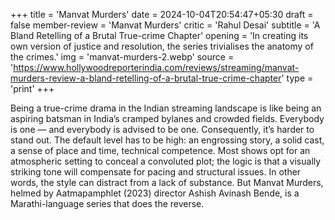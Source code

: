 +++
title = 'Manvat Murders'
date = 2024-10-04T20:54:47+05:30
draft = false
member-review = 'Manvat Murders'
critic = 'Rahul Desai'
subtitle = 'A Bland Retelling of a Brutal True-crime Chapter'
opening = 'In creating its own version of justice and resolution, the series trivialises the anatomy of the crimes.'
img = 'manvat-murders-2.webp'
source = 'https://www.hollywoodreporterindia.com/reviews/streaming/manvat-murders-review-a-bland-retelling-of-a-brutal-true-crime-chapter'
type = 'print'
+++

Being a true-crime drama in the Indian streaming landscape is like being an aspiring batsman in India’s cramped bylanes and crowded fields. Everybody is one — and everybody is advised to be one. Consequently, it’s harder to stand out. The default level has to be high: an engrossing story, a solid cast, a sense of place and time, technical competence. Most shows opt for an atmospheric setting to conceal a convoluted plot; the logic is that a visually striking tone will compensate for pacing and structural issues. In other words, the style can distract from a lack of substance. But Manvat Murders, helmed by Aatmapamphlet (2023) director Ashish Avinash Bende, is a Marathi-language series that does the reverse.
